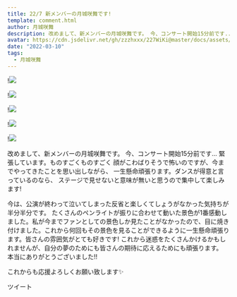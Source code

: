 ```yaml
---
title: 22/7 新メンバーの月城咲舞です! 
template: comment.html
author: 月城咲舞
description: 改めまして、新メンバーの月城咲舞です。 今、コンサート開始15分前です... 緊張しています。ものすごくものすごく 顔がこわばりそうで怖いのですが、今までやってきたことを思い出しながら、 一生懸命頑張りま...
avatar: https://cdn.jsdelivr.net/gh/zzzhxxx/227WiKi@master/docs/assets/photo/avatar/emma.jpg
date: "2022-03-10"
tags:
  - 月城咲舞
---
```


!![](https://cdn.jsdelivr.net/gh/zzzhxxx/227WiKi-image@master/blog-image/emma-2022-03-10_1.jpg)

!![](https://cdn.jsdelivr.net/gh/zzzhxxx/227WiKi-image@master/blog-image/emma-2022-03-10_2.jpg)

!![](https://cdn.jsdelivr.net/gh/zzzhxxx/227WiKi-image@master/blog-image/emma-2022-03-10_3.jpg)

!![](https://cdn.jsdelivr.net/gh/zzzhxxx/227WiKi-image@master/blog-image/emma-2022-03-10_4.jpg)

!![](https://cdn.jsdelivr.net/gh/zzzhxxx/227WiKi-image@master/blog-image/emma-2022-03-10_5.jpg)



  改めまして、新メンバーの月城咲舞です。 今、コンサート開始15分前です... 
緊張しています。ものすごくものすごく 顔がこわばりそうで怖いのですが、今までやってきたことを思い出しながら、 一生懸命頑張ります。ダンスが得意と言っているのなら、 ステージで見せないと意味が無いと思うので集中して楽しみます! 

今は、公演が終わって泣いてしまった反省と楽しくてしょうがなかった気持ちが半分半分です。 たくさんのペンライトが振りに合わせて動いた景色が1番感動しました。私が今までファンとしての景色しか見たことがなかったので、目に焼き付けました。これから何回もその景色を見ることができるように一生懸命頑張ります。皆さんの雰囲気がとても好きです! これから迷惑をたくさんかけるかもしれませんが、自分の夢のためにも皆さんの期待に応えるためにも頑張ります。 本当にありがとうございました!! 

これからも応援よろしくお願い致します✨








ツイート



